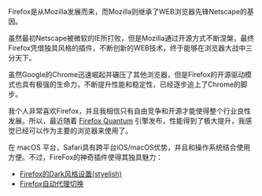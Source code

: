 Firefox是从Mozilla发展而来，而Mozilla则继承了WEB浏览器先锋Netscape的基因。

虽然最初Netscape被微软的IE所打败，但是Mozilla通过开源方式不断涅槃，最终Firefox凭借独具风格的插件，不断创新的WEB技术，终于能够在浏览器大战中三分天下。

虽然Google的Chrome迅速崛起并碾压了其他浏览器，但是Firefox的开源驱动模式也具有极强的生命力，不断提升性能和稳定性，已经逐步追上了Chrome的脚步。

我个人非常喜欢Firefox，并且我相信只有自由竞争和开源才能使得整个行业良性发展。所以，最近随着 [Firefox Quantum](https://blog.mozilla.org/firefox/firefox-quantum-for-business/) 引擎发布，性能得到了极大提升，我感觉已经可以作为主要的浏览器来使用了。

在 macOS 平台，Safari具有跨平台iOS/macOS优势，并且和操作系统结合使用方便。不过，FireFox的神奇插件使得其独具魅力：

* [Firefox的Dark风格设置(styelish)](stylish_with_dark_everything)
* [Firefox自动代理切换](SwitchyOmega)